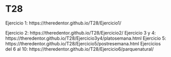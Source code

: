 # T28
<p>Ejercicio 1: https://theredentor.github.io/T28/Ejercicio1/</p>
Ejercicio 2: https://theredentor.github.io/T28/Ejercicio2/
Ejercicio 3 y 4: https://theredentor.github.io/T28/Ejercicio3y4/platosemana.html
Ejercicio 5: https://theredentor.github.io/T28/Ejercicio5/postresemana.html
Ejercicios del 6 al 10: https://theredentor.github.io/T28/Ejercicio6/parquenatural/

